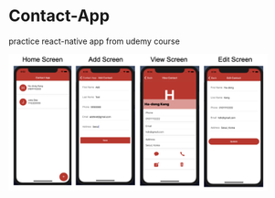 # Contact-App

practice react-native app from udemy course

<p>
    <img src="./screenshot1.png" width="90%" />
</p>
